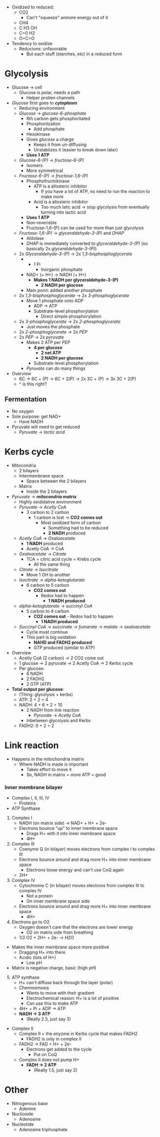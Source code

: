 

- Oxidized to reduced:
	- CO2
		- Can't "squeeze" anmore energy out of it
	- CH4
	- C H3 OH
	- C=0 H2
	- O=C=O
- Tendency to oxidize
	- Reducions: unfavorable
		- But each stuff (starches, etc) in a reduced form

# Glycolysis

- Glucose &rarr; cell
	- Glucose is polar, needs a path
		- Helper protien channels
- *Glucose* first goes to ***cytoplasm***
	- Reducing environment
	- *Glucose* &rarr; *glucose-6-phosphate*
		- 6th carbon gets phosphorliated
		- Phosphorilzation
			- Add phosphate
		- Hexokinase
		- Gives *glucose* a charge
			- Keeps it from un-diffusing
			- Unstablizes it (easier to break down later)
		- **Uses 1 ATP**
	- *Glucose-6-(P)* &rarr; *fructose-6-(P)*
		- Isomers
		- More symmetrical
	- *Fructose-6-(P)* &rarr; *fructose-1,6-(P)*
		- Phosphofructokinase
			- ATP is a allosteric inhibitor
				- If you have a lot of ATP, no need to run the reaction to make more
			- Acid is a allosteric inhibitor
				- Too much latic acid &rarr; stop glycolysis from eventually turning into lactic acid
		- **Uses 1 ATP**
		- Non-reverisble
		- Fructose-1,6-(P) can be used for more than just glycolysis
	- *Fructose-1,6-(P)* &rarr; *glyceraldehyde-3-(P)* and *DHAP*
		- Aldolase
		- *DHAP* is immediately converted to *glyceraldehyde-3-(P)* (so basically 2x *glyceraldehyde-3-(P)*)
	- 2x *Glyceraldehyde-3-(P)* &rarr; 2x *1,3-bisphosphoglycerate*
		- + 1 Pi
			- Inorganic phosphate
		- NAD+ (+ H+) &rarr; NADH (+ H+)
			- **Makes 1 NADH per glyceraldehyde-3-(P)**
				- **2 NADH per glucose**
		- Main point: added another phosphate
	- 2x *1,3-bisphosphoglycerate* &rarr; 2x *3-phosphoglycerate*
		- Move 1 phosphate onto ADP
			- ADP &rarr; ATP
			- Substrate-level phosphorylation
				- Direct simple phosphorylation
	- 2x *3-phosphoglycerate* &rarr; 2x *2-phosphoglycerate*
		- Just moves the phosphate
	- 2x *2-phosphoglycerate* &rarr; 2x *PEP*
	- 2x *PEP* &rarr; 2x *pyruvate*
		- Makes 2 ATP per *PEP*
			- **4 per glucose**
				- **2 net ATP**
				- **2 NADH per glucose**
			- Substrate-level phosphorylation
		- *Pyruvate* can do many things
- Overview
	- 6C &rarr; 6C + (P) &rarr; 6C + 2(P) &rarr; 2x 3C + (P) &rarr; 3x 3C + 2(P)
	- ^ is this right?

## Fermentation

- No oxygen
- Sole purpose: get NAD+
	- Have NADH
- Pyruvate will need to get reduced
	- *Pyruvate* &rarr; *lactic acid*

# Kerbs cycle

- Mitocondria
	- 2 bilayers
	- Intermembrane space
		- Space between the 2 bilayers
	- Matrix
		- Inside the 2 bilayers
- *Pyruvate* &rarr; ***mitocondria matrix***
	- Highly oxididative environment
	- *Pyruvate* &rarr; *Acetly CoA*
		- 3 carbon to 2 carbon
			- 1 carbon is lost &rarr; **CO2 comes out**
				- Most oxidized form of carbon
					- Something had to be reduced
					- **2 NADH** produced
	- *Acetly CoA* &rarr; *Oxaloacetate*
		- **1 NADH** produced
		- Acetly CoA &rarr; CoA
	- *Oxaloacetate* &rarr; *Citrate*
		- TCA = citric acid cycle = Krebs cycle
			- All the same thing
	- *Citrate* &rarr; *Isocitrate*
		- Move 1 OH to another
	- *Isocitrate* &rarr; *alpha-ketoglutarate*
		- 6 carbon to 5 carbon
			- **CO2 comes out**
				- Redox had to happen
					- **1 NADH produced**
	- *alpha-ketoglutarate* &rarr; *succinyl CoA*
		- 5 carbon to 4 carbon
			- **CO2 comes out** - Redox had to happen
				- **1 NADH produced**
	- *Succinyl CoA* &rarr; *succinate* &rarr; *fumarate* &rarr; *malate* &rarr; *oxaloacetate*
		- Cycle must continue
		- This part is big oxidation
			- **NAHD and FADH2 produced**
			- GTP produced (similar to ATP)
- Overview
	- Acetly CoA (2 carbon) &rarr; 2 CO2 come out
	- 1 glucose &rarr; 2 pyruvate &rarr; 2 Acetly CoA &rarr; 2 Kerbs cycle
	- Per glucose:
		- 6 NADH
		- 2 FADH2
		- 2 GTP (ATP)
- **Total output per glucose**:
	- (Thing: glycolysis + kerbs)
	- ATP: 2 + 2 = 4
	- NADH: 4 + 6 + 2 = 10
		- 2 NADH from link reaction
			- *Pyruvate* &rarr; *Acetly CoA*
		- Inbetween glycolysis and Kerbs
	- FADH2: 0 + 2 = 2

# Link reaction

- Happens in the mitochondria matrix
	- Where NADH is made is important
		- Takes effort to move it
		- So, NADH in matrix = more ATP = good

### Inner membrane bilayer

- Complex I, II, III, IV
	- Proteins
- ATP Synthase
1. Complex I
	- NADH (on matrix side) &rarr; NAD+ + H+ + 2e-
	- Electrons bounce "up" to inner membrane space
		- Drags H+ with it into inner membrane space
		- 4H+
2. Complex III
	- Coenyme Q (in bilayer) moves electrons from complex I to complex III
	- Electrons bounce around and drag more H+ into inner membrane space
		- Electrons loose energy and can't use CoQ again
	- 2H+
3. Complex IV
	- Cytochrome C (in bilayer) moves electrons from complex III to complex IV
		- Not a protein
		- On inner membrane space side
	- Electrons bounce around and drag more H+ into inner membrane space
		- 4H+
4. Electrons go to O2
	- Oxygen doesn't care that the electrons are lower energy
		- O2 on matrix side from breathing
	- 1/2 O2 + 2H+ + 2e- &rarr; H2O
- Makes the inner membrane space more positive
	- Dragging H+ into there
	- Acidic (lots of H+)
		- Low pH
- Matrix is negative charge, basic (high pH)
5. ATP synthase
	- H+ can't diffuse back through the layer (polar)
	- Chemiosmosis
		- Wants to move with their gradient
		- Electrochemical reason: H+ is a lot of positive
		- Can use this to make ATP
	- 4H+ + Pi + ADP &rarr; ATP
	- **NADH &rarr; 3 ATP**
		- (Really 2.5, just say 3)
- Complex II
	- Complex II = the enyzme in Kerbs cycle that makes FADH2
		- FADH2 is only in complex II
	- FADH2 &rarr; FAD + H+ + 2e-
		- Electrons get added to the cycle
			- Put on CoQ
	- Complex II does not pump H+
		- **FADH &rarr; 2 ATP**
			- (Really 1.5, just say 2)

# Other

- Nitrogenous base
	- Adenine
- Nuclioside
	- Adenosine
- Nucleotide
	- Adenosine triphosphate